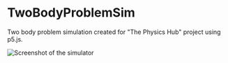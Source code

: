 # TwoBodyProblemSim

Two body problem simulation created for "The Physics Hub" project using p5.js. 

![Screenshot of the simulator](https://github.com/brtymn/TwoBodyProblemSim/edit/master/TwoBodyProblemSim_Image.png)
